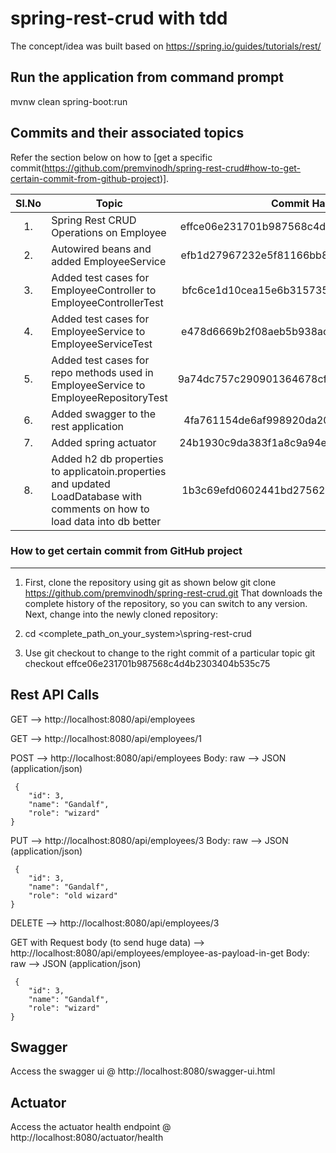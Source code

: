 <!-- 
	https://docs.github.com/en/github/writing-on-github/getting-started-with-writing-and-formatting-on-github/basic-writing-and-formatting-syntax#hiding-content-with-comments 
	https://github.com/adam-p/markdown-here/wiki/Markdown-Cheatsheet#tables
-->
# spring-rest-crud with tdd
The concept/idea was built based on https://spring.io/guides/tutorials/rest/

Run the application from command prompt
---------------------------------------
mvnw clean spring-boot:run

Commits and their associated topics 
-----------------------------------
Refer the section below on how to [get a specific commit(https://github.com/premvinodh/spring-rest-crud#how-to-get-certain-commit-from-github-project)].

| Sl.No		| Topic                                       																					| Commit Hash           						|
|:---------:|-------------------------------------------------------------------------------------------------------------------------------|:---------------------------------------------:|
| 	1.		| Spring Rest CRUD Operations on Employee																						| effce06e231701b987568c4d4b2303404b535c75		|
| 	2.		| Autowired beans and added EmployeeService																						| efb1d27967232e5f81166bb8d0dac323ce1c0596		|
| 	3.		| Added test cases for EmployeeController to EmployeeControllerTest																| bfc6ce1d10cea15e6b3157356a77550bcd5354af		|
| 	4.		| Added test cases for EmployeeService to EmployeeServiceTest																	| e478d6669b2f08aeb5b938aceeeb49ad899bc6dd		|
| 	5.		| Added test cases for repo methods used in EmployeeService to EmployeeRepositoryTest											| 9a74dc757c290901364678cf3552161433b58768		|
| 	6.		| Added swagger to the rest application																							| 4fa761154de6af998920da203f8eedf27d5795ea		|
| 	7.		| Added spring actuator 																										| 24b1930c9da383f1a8c9a94e37952d973cb61033		|
| 	8.		| Added h2 db properties to applicatoin.properties and updated LoadDatabase with comments on how to load data into db better 	| 1b3c69efd0602441bd27562af98aebcc83bc5a91		|

### How to get certain commit from GitHub project
------------------------------------------------
1. First, clone the repository using git as shown below
git clone https://github.com/premvinodh/spring-rest-crud.git
That downloads the complete history of the repository, so you can switch to any version. Next, change into the newly cloned repository:

2. cd <complete_path_on_your_system>\spring-rest-crud

3. Use git checkout <COMMIT> to change to the right commit of a particular topic
git checkout effce06e231701b987568c4d4b2303404b535c75

Rest API Calls
--------------
GET --> http://localhost:8080/api/employees

GET --> http://localhost:8080/api/employees/1

POST --> http://localhost:8080/api/employees
	Body: raw --> JSON (application/json)
	
	 {
        "id": 3,
        "name": "Gandalf",
        "role": "wizard"
 	}
 	
PUT --> http://localhost:8080/api/employees/3
	Body: raw --> JSON (application/json)
	
	 {
        "id": 3,
        "name": "Gandalf",
        "role": "old wizard"
 	} 	
 	
DELETE --> http://localhost:8080/api/employees/3 	


GET with Request body (to send huge data) --> http://localhost:8080/api/employees/employee-as-payload-in-get
	Body: raw --> JSON (application/json)
	
	 {
        "id": 3,
        "name": "Gandalf",
        "role": "wizard"
 	}

Swagger
-------
Access the swagger ui @ http://localhost:8080/swagger-ui.html


Actuator
--------
Access the actuator health endpoint @ http://localhost:8080/actuator/health
